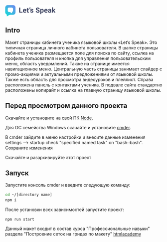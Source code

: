 <img width="162" height="36" alt="figma-logo" src="https://github.com/shurawi/figma-1/blob/master/source/img/logo.png">

## Intro
Макет страницы кабинета ученика языковой школы «Let’s Speak». Это типичная страница личного кабинета пользователя.
В шапке страницы кабинета ученика размещается поле для поиска по сайту, ссылка на профиль пользователя и кнопка для управления пользовательским меню, область уведомлений. Также на странице имеется навигационное меню. Центральную часть страницы занимает слайдер с промо-акциями и актуальными предложениями от языковой школы. Также есть область для просмотра видеоуроков и плейлист. Справа расположена панель с контактами ученика. В подвале сайта стандартно расположены копирайт и ссылка на главную страницу языковой школы.

## Перед просмотром данного проекта
Скачайте и установите на свой ПК [Node](https://nodejs.org/en/).

Для ОС семейства Windows скачайте и установите [cmder](https://cmder.net/).

В cmder зайдите в меню настройки и внесите данные изменения settings --> startup check "specified named task" on "bash::bash". Сохраните изменения

Скачайте и разархивируйте этот проект

## Запуск 
Запустите консоль cmder и введите следующую команду:
```bash
cd ~/[directory name]
npm i
```
После установки всех зависимостей запустите проект:
```bush
npm run start
```
Данный макет входит в состав курса "Профессиональные навыки" раздела "Построение сеток на гридах по макету" [htmlacademy](https://htmlacademy.ru/skills)
